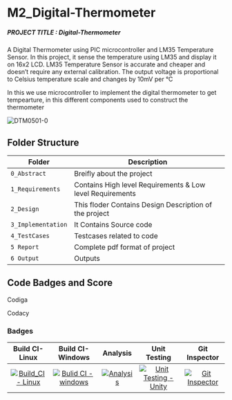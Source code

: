 # M2_Digital-Thermometer
##### PROJECT TITLE : Digital-Thermometer
A Digital Thermometer using PIC microcontroller and LM35 Temperature Sensor. In this project, it sense the temperature using LM35 and display it on 16x2 LCD. LM35 Temperature Sensor is accurate and cheaper and doesn’t require any external calibration. The output voltage is proportional to Celsius temperature scale and changes by 10mV per °C

In this we use microcontroller to implement the digital thermometer to get tempearture, in this different components used to construct the thermometer

![DTM0501-0](https://user-images.githubusercontent.com/101176652/164695563-284ab8d2-b00e-424d-a0ba-06ffe263450c.jpg)

## Folder Structure
|Folder             | Description |
|-------------------| -----------------------------------------|
| `0_Abstract`      | Breifly about the project |
| `1_Requirements`  | Contains High level Requirements & Low level Requirements  |
| `2_Design`        | This floder Contains Design Description of the project |
| `3_Implementation`| It Contains Source code |
| `4_TestCases`     | Testcases related to code |
| `5 Report`        | Complete pdf format of project |
| `6 Output`        | Outputs |

## Code Badges and Score

Codiga



Codacy


### Badges
|Build CI-Linux|Build CI-Windows|Analysis|Unit Testing |Git Inspector|
|:--:|:--:|:--:|:--:|:--:|
|[![Build_CI - Linux](https://github.com/bhsmadhuri/M2_Digital-Thermometer/actions/workflows/linux.yml/badge.svg)](https://github.com/bhsmadhuri/M2_Digital-Thermometer/actions/workflows/linux.yml)|[![Bulid CI - windows](https://github.com/bhsmadhuri/M2_Digital-Thermometer/actions/workflows/windows.yml/badge.svg)](https://github.com/bhsmadhuri/M2_Digital-Thermometer/actions/workflows/windows.yml)|[![Analysis](https://github.com/bhsmadhuri/M2_Digital-Thermometer/actions/workflows/Analysis.yml/badge.svg)](https://github.com/bhsmadhuri/M2_Digital-Thermometer/actions/workflows/Analysis.yml)|[![Unit Testing - Unity](https://github.com/bhsmadhuri/M2_Digital-Thermometer/actions/workflows/unit_test.yml/badge.svg)](https://github.com/bhsmadhuri/M2_Digital-Thermometer/actions/workflows/unit_test.yml)|[![Git Inspector](https://github.com/bhsmadhuri/M2_Digital-Thermometer/actions/workflows/gitinsp.yml/badge.svg)](https://github.com/bhsmadhuri/M2_Digital-Thermometer/actions/workflows/gitinsp.yml)|
